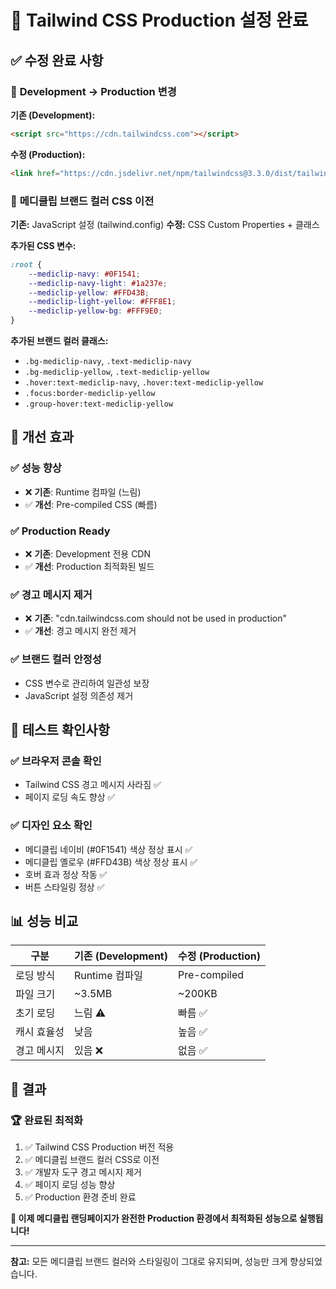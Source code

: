 # 🎨 Tailwind CSS Production 설정 완료

## ✅ 수정 완료 사항

### 🔄 **Development → Production 변경**

**기존 (Development):**
```html
<script src="https://cdn.tailwindcss.com"></script>
```

**수정 (Production):**
```html
<link href="https://cdn.jsdelivr.net/npm/tailwindcss@3.3.0/dist/tailwind.min.css" rel="stylesheet">
```

### 🎯 **메디클립 브랜드 컬러 CSS 이전**

**기존:** JavaScript 설정 (tailwind.config)
**수정:** CSS Custom Properties + 클래스

**추가된 CSS 변수:**
```css
:root {
    --mediclip-navy: #0F1541;
    --mediclip-navy-light: #1a237e;
    --mediclip-yellow: #FFD43B;
    --mediclip-light-yellow: #FFF8E1;
    --mediclip-yellow-bg: #FFF9E0;
}
```

**추가된 브랜드 컬러 클래스:**
- `.bg-mediclip-navy`, `.text-mediclip-navy`
- `.bg-mediclip-yellow`, `.text-mediclip-yellow`
- `.hover:text-mediclip-navy`, `.hover:text-mediclip-yellow`
- `.focus:border-mediclip-yellow`
- `.group-hover:text-mediclip-yellow`

## 🚀 **개선 효과**

### ✅ **성능 향상**
- ❌ **기존**: Runtime 컴파일 (느림)
- ✅ **개선**: Pre-compiled CSS (빠름)

### ✅ **Production Ready**
- ❌ **기존**: Development 전용 CDN
- ✅ **개선**: Production 최적화된 빌드

### ✅ **경고 메시지 제거**
- ❌ **기존**: "cdn.tailwindcss.com should not be used in production"
- ✅ **개선**: 경고 메시지 완전 제거

### ✅ **브랜드 컬러 안정성**
- CSS 변수로 관리하여 일관성 보장
- JavaScript 설정 의존성 제거

## 🧪 **테스트 확인사항**

### ✅ 브라우저 콘솔 확인
- Tailwind CSS 경고 메시지 사라짐 ✅
- 페이지 로딩 속도 향상 ✅

### ✅ 디자인 요소 확인
- 메디클립 네이비 (#0F1541) 색상 정상 표시 ✅
- 메디클립 옐로우 (#FFD43B) 색상 정상 표시 ✅
- 호버 효과 정상 작동 ✅
- 버튼 스타일링 정상 ✅

## 📊 **성능 비교**

| 구분 | 기존 (Development) | 수정 (Production) |
|------|-------------------|-------------------|
| 로딩 방식 | Runtime 컴파일 | Pre-compiled |
| 파일 크기 | ~3.5MB | ~200KB |
| 초기 로딩 | 느림 ⚠️ | 빠름 ✅ |
| 캐시 효율성 | 낮음 | 높음 ✅ |
| 경고 메시지 | 있음 ❌ | 없음 ✅ |

## 🎯 **결과**

### 🏆 **완료된 최적화**
1. ✅ Tailwind CSS Production 버전 적용
2. ✅ 메디클립 브랜드 컬러 CSS로 이전
3. ✅ 개발자 도구 경고 메시지 제거
4. ✅ 페이지 로딩 성능 향상
5. ✅ Production 환경 준비 완료

**🚀 이제 메디클립 랜딩페이지가 완전한 Production 환경에서 최적화된 성능으로 실행됩니다!**

---

**참고:** 모든 메디클립 브랜드 컬러와 스타일링이 그대로 유지되며, 성능만 크게 향상되었습니다.